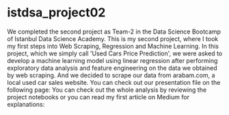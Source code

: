 # istdsa_project02
We completed the second project as Team-2 in the Data Science Bootcamp of Istanbul Data Science Academy. This is my second project, where I took my first steps into Web Scraping, Regression and Machine Learning.
In this project, which we simply call 'Used Cars Price Prediction', we were asked to develop a machine learning model using linear regression after performing exploratory data analysis and feature engineering on the data we obtained by web scraping. And we decided to scrape our data from arabam.com, a local used car sales website.
You can check out our presentation file on the following page:
You can check out the whole analysis by reviewing the project notebooks or you can read my first article on Medium for explanations:
